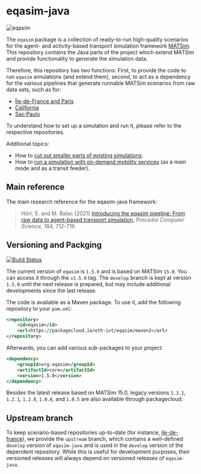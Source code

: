 # eqasim-java

![eqasim](docs/top.png "eqasim")

The `eqasim` package is a collection of ready-to-run high-quality scenarios
for the agent- and activity-based transport simulation framework [MATSim](https://matsim.org/).
This repository contains the Java parts of the project which extend MATSim and
provide functionality to generate the simulation data.

Therefore, this repository has two functions: First, to provide the code to run
`eqasim` simulations (and extend them), second, to act as a dependency for the
various pipelines that generate runnable MATSim scenarios from raw data sets,
such as for:

- [Île-de-France and Paris](https://github.com/eqasim-org/ile-de-france)
- [California](https://github.com/eqasim-org/california)
- [Sao Paulo](https://github.com/eqasim-org/sao_paulo)

To understand how to set up a simulation and run it, please refer to the
respective repositories. 

Additional topics:
- How to [cut out smaller parts of existing simulations](docs/cutting.md).
- How to [run a simulation with on-demand mobility services](docs/on_demand_mobility.md) (as a main mode and as a transit feeder).

## Main reference

The main research reference for the eqasim-java framework:
> Hörl, S. and M. Balac (2021) [Introducing the eqasim pipeline: From raw data to agent-based transport simulation](https://www.researchgate.net/publication/351676356_Introducing_the_eqasim_pipeline_From_raw_data_to_agent-based_transport_simulation), _Procedia Computer Science_, 184, 712-719.

## Versioning and Packging

[![Build Status](https://travis-ci.com/eqasim-org/eqasim-java.svg?branch=develop)](https://travis-ci.com/eqasim-org/eqasim-java)

The current version of `eqasim` is `1.5.0` and is based on MATSim `15.0`. You can access it through the `v1.5.0` tag. The
`develop` branch is kept at version `1.5.0` until the next release is prepared,
but may include additional developments since the last release.

The code is available as a Maven package. To use it, add the following repository
to your `pom.xml`:

```xml
<repository>
    <id>eqasim</id>
    <url>https://packagecloud.io/eth-ivt/eqasim/maven2</url>
</repository>
```

Afterwards, you can add various sub-packages to your project:

```xml
<dependency>
    <groupId>org.eqasim</groupId>
    <artifactId>core</artifactId>
    <version>1.5.0</version>
</dependency>
```

Besides the latest release based on MATSim 15.0, legacy versions `1.3.1`, `1.2.1`, `1.2.0`, `1.0.6`, and `1.0.5` are also available through packagecloud.

## Upstream branch

To keep scenario-based repositories up-to-date (for instance, [ile-de-france](https://github.com/eqasim-org/ile-de-france)), we provide the `upstream` branch, which contains a well-defined `develop` version of `eqasim-java` and is used in the `develop` version of the dependent repository. While this is useful for development purposes, their versioned releases will always depend on versioned releases of `eqasim-java`.
